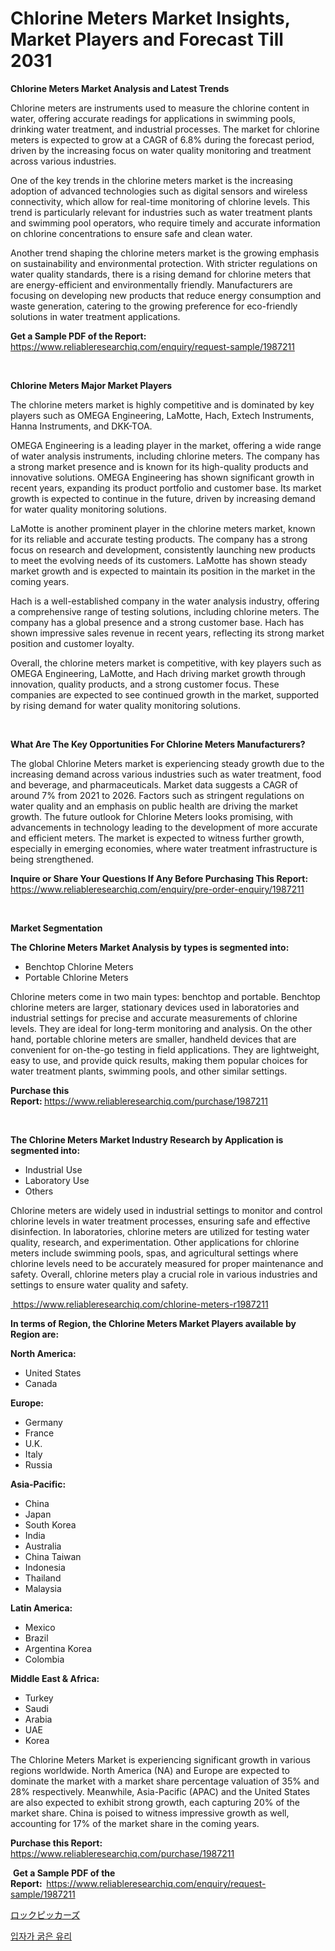 <p><h1>Chlorine Meters Market Insights, Market Players and Forecast Till 2031</h1></p><p><strong>Chlorine Meters Market Analysis and Latest Trends</strong></p>
<p><p>Chlorine meters are instruments used to measure the chlorine content in water, offering accurate readings for applications in swimming pools, drinking water treatment, and industrial processes. The market for chlorine meters is expected to grow at a CAGR of 6.8% during the forecast period, driven by the increasing focus on water quality monitoring and treatment across various industries.</p><p>One of the key trends in the chlorine meters market is the increasing adoption of advanced technologies such as digital sensors and wireless connectivity, which allow for real-time monitoring of chlorine levels. This trend is particularly relevant for industries such as water treatment plants and swimming pool operators, who require timely and accurate information on chlorine concentrations to ensure safe and clean water.</p><p>Another trend shaping the chlorine meters market is the growing emphasis on sustainability and environmental protection. With stricter regulations on water quality standards, there is a rising demand for chlorine meters that are energy-efficient and environmentally friendly. Manufacturers are focusing on developing new products that reduce energy consumption and waste generation, catering to the growing preference for eco-friendly solutions in water treatment applications.</p></p>
<p><strong>Get a Sample PDF of the Report:&nbsp;</strong> <a href="https://www.reliableresearchiq.com/enquiry/request-sample/1987211">https://www.reliableresearchiq.com/enquiry/request-sample/1987211</a></p>
<p>&nbsp;</p>
<p><strong>Chlorine Meters Major Market Players</strong></p>
<p><p>The chlorine meters market is highly competitive and is dominated by key players such as OMEGA Engineering, LaMotte, Hach, Extech Instruments, Hanna Instruments, and DKK-TOA. </p><p>OMEGA Engineering is a leading player in the market, offering a wide range of water analysis instruments, including chlorine meters. The company has a strong market presence and is known for its high-quality products and innovative solutions. OMEGA Engineering has shown significant growth in recent years, expanding its product portfolio and customer base. Its market growth is expected to continue in the future, driven by increasing demand for water quality monitoring solutions.</p><p>LaMotte is another prominent player in the chlorine meters market, known for its reliable and accurate testing products. The company has a strong focus on research and development, consistently launching new products to meet the evolving needs of its customers. LaMotte has shown steady market growth and is expected to maintain its position in the market in the coming years.</p><p>Hach is a well-established company in the water analysis industry, offering a comprehensive range of testing solutions, including chlorine meters. The company has a global presence and a strong customer base. Hach has shown impressive sales revenue in recent years, reflecting its strong market position and customer loyalty.</p><p>Overall, the chlorine meters market is competitive, with key players such as OMEGA Engineering, LaMotte, and Hach driving market growth through innovation, quality products, and a strong customer focus. These companies are expected to see continued growth in the market, supported by rising demand for water quality monitoring solutions.</p></p>
<p>&nbsp;</p>
<p><strong>What Are The Key Opportunities For Chlorine Meters Manufacturers?</strong></p>
<p><p>The global Chlorine Meters market is experiencing steady growth due to the increasing demand across various industries such as water treatment, food and beverage, and pharmaceuticals. Market data suggests a CAGR of around 7% from 2021 to 2026. Factors such as stringent regulations on water quality and an emphasis on public health are driving the market growth. The future outlook for Chlorine Meters looks promising, with advancements in technology leading to the development of more accurate and efficient meters. The market is expected to witness further growth, especially in emerging economies, where water treatment infrastructure is being strengthened.</p></p>
<p><strong>Inquire or Share Your Questions If Any Before Purchasing This Report:</strong> <a href="https://www.reliableresearchiq.com/enquiry/pre-order-enquiry/1987211">https://www.reliableresearchiq.com/enquiry/pre-order-enquiry/1987211</a></p>
<p>&nbsp;</p>
<p><strong>Market Segmentation</strong></p>
<p><strong>The Chlorine Meters Market Analysis by types is segmented into:</strong></p>
<p><ul><li>Benchtop Chlorine Meters</li><li>Portable Chlorine Meters</li></ul></p>
<p><p>Chlorine meters come in two main types: benchtop and portable. Benchtop chlorine meters are larger, stationary devices used in laboratories and industrial settings for precise and accurate measurements of chlorine levels. They are ideal for long-term monitoring and analysis. On the other hand, portable chlorine meters are smaller, handheld devices that are convenient for on-the-go testing in field applications. They are lightweight, easy to use, and provide quick results, making them popular choices for water treatment plants, swimming pools, and other similar settings.</p></p>
<p><strong>Purchase this Report:&nbsp;</strong><a href="https://www.reliableresearchiq.com/purchase/1987211">https://www.reliableresearchiq.com/purchase/1987211</a></p>
<p>&nbsp;</p>
<p><strong>The Chlorine Meters Market Industry Research by Application is segmented into:</strong></p>
<p><ul><li>Industrial Use</li><li>Laboratory Use</li><li>Others</li></ul></p>
<p><p>Chlorine meters are widely used in industrial settings to monitor and control chlorine levels in water treatment processes, ensuring safe and effective disinfection. In laboratories, chlorine meters are utilized for testing water quality, research, and experimentation. Other applications for chlorine meters include swimming pools, spas, and agricultural settings where chlorine levels need to be accurately measured for proper maintenance and safety. Overall, chlorine meters play a crucial role in various industries and settings to ensure water quality and safety.</p></p>
<p><a href="https://www.reliableresearchiq.com/chlorine-meters-r1987211">&nbsp;https://www.reliableresearchiq.com/chlorine-meters-r1987211</a></p>
<p><strong>In terms of Region, the Chlorine Meters Market Players available by Region are:</strong></p>
<p>
    <p> <strong> North America: </strong>
        <ul>
            <li>United States</li>
            <li>Canada</li>
        </ul>
        </p> 
    <p> <strong> Europe: </strong>
        <ul>
            <li>Germany</li>
            <li>France</li>
            <li>U.K.</li>
            <li>Italy</li>
            <li>Russia</li>
        </ul>
        </p> 
    <p> <strong> Asia-Pacific: </strong>
        <ul>
            <li>China</li>
            <li>Japan</li>
            <li>South Korea</li>
            <li>India</li>
            <li>Australia</li>
            <li>China Taiwan</li>
            <li>Indonesia</li>
            <li>Thailand</li>
            <li>Malaysia</li>
        </ul>
        </p> 
    <p> <strong> Latin America: </strong>
        <ul>
            <li>Mexico</li>
            <li>Brazil</li>
            <li>Argentina Korea</li>
            <li>Colombia</li>
        </ul>
        </p> 
    <p> <strong> Middle East & Africa: </strong>
        <ul>
            <li>Turkey</li>
            <li>Saudi</li>
            <li>Arabia</li>
            <li>UAE</li>
            <li>Korea</li>
        </ul>
    </p>
    </p>
<p><p>The Chlorine Meters Market is experiencing significant growth in various regions worldwide. North America (NA) and Europe are expected to dominate the market with a market share percentage valuation of 35% and 28% respectively. Meanwhile, Asia-Pacific (APAC) and the United States are also expected to exhibit strong growth, each capturing 20% of the market share. China is poised to witness impressive growth as well, accounting for 17% of the market share in the coming years.</p></p>
<p><strong>Purchase this Report: </strong><a href="https://www.reliableresearchiq.com/purchase/1987211">https://www.reliableresearchiq.com/purchase/1987211</a></p>
<p>&nbsp;<strong>Get a Sample PDF of the Report:&nbsp;&nbsp;</strong><a href="https://www.reliableresearchiq.com/enquiry/request-sample/1987211">https://www.reliableresearchiq.com/enquiry/request-sample/1987211</a></p>
<p><strong></strong></p>
<p><p><a href="https://github.com/nxboeu02965442/Market-Research-Report-List-3/blob/main/451327236367.md">ロックピッカーズ</a></p><p><a href="https://github.com/mpodehpw07370073/Market-Research-Report-List-3/blob/main/108948646739.md">입자가 굵은 유리</a></p></p>